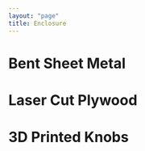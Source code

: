 ```yaml
---
layout: "page"
title: Enclosure
---
```


# Bent Sheet Metal

# Laser Cut Plywood

# 3D Printed Knobs
